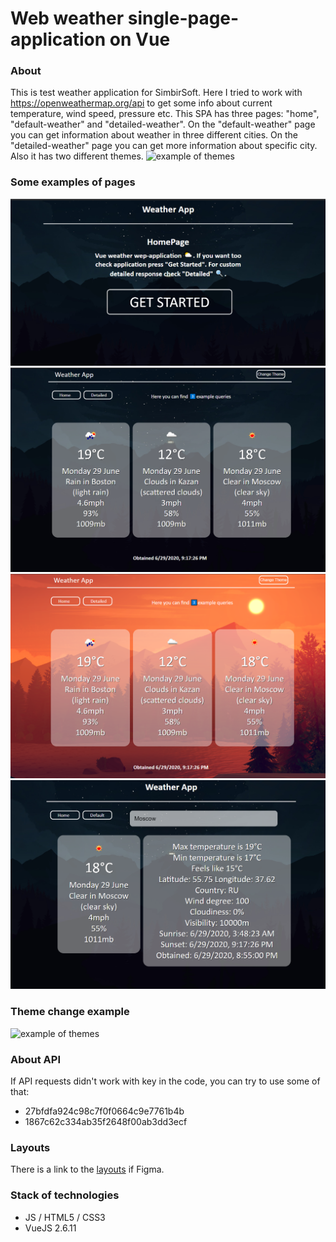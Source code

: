# Web weather single-page-application on Vue

### About
This is test weather application for SimbirSoft. Here I tried to work with https://openweathermap.org/api to get some info about current temperature, wind speed, pressure etc. This SPA has three pages: "home", "default-weather" and "detailed-weather". On the "default-weather" page you can get information about weather in three different cities. On the
"detailed-weather" page you can get more information about specific city. Also it has two different themes. 
![example of themes](https://github.com/chackydude/web-weather-app/raw/master/web-weather-app/public/media/SPA.gif)
### Some examples of pages

![home_page](https://github.com/chackydude/web-weather-app/raw/master/web-weather-app/public/media/home.png)
![default_page_dark](https://github.com/chackydude/web-weather-app/raw/master/web-weather-app/public/media/default-dark.png)
![default_page_light](https://github.com/chackydude/web-weather-app/raw/master/web-weather-app/public/media/default-light.png)
![detailed_page](https://github.com/chackydude/web-weather-app/raw/master/web-weather-app/public/media/detailed-dark.png)
### Theme change example
![example of themes](https://github.com/chackydude/web-weather-app/raw/master/web-weather-app/public/media/themes.gif)
### About API 
If API requests didn't work with key in the code, you can try to use some of that:
* 27bfdfa924c98c7f0f0664c9e7761b4b
* 1867c62c334ab35f2648f00ab3dd3ecf
### Layouts
There is a link to the [layouts](https://www.figma.com/file/gegXgCTbzqULd5OR6loWMV/Vue?node-id=31%3A2) if Figma.
### Stack of technologies
* JS / HTML5 / CSS3
* VueJS 2.6.11
